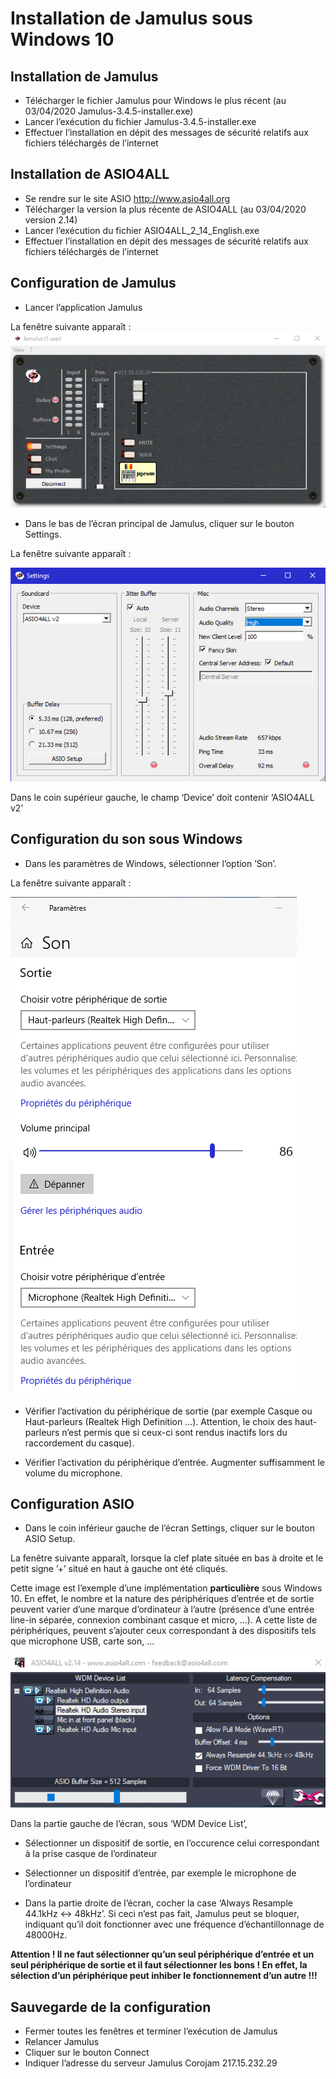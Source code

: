 # Installation de Jamulus sous Windows 10

## Installation de Jamulus
* Télécharger le fichier Jamulus pour Windows le plus récent (au 03/04/2020 Jamulus-3.4.5-installer.exe)
* Lancer l’exécution du fichier Jamulus-3.4.5-installer.exe
* Effectuer l’installation en dépit des messages de sécurité relatifs aux fichiers téléchargés de l’internet

## Installation de ASIO4ALL
* Se rendre sur le site ASIO http://www.asio4all.org 
* Télécharger la version la plus récente de ASIO4ALL (au 03/04/2020 version 2.14)
* Lancer l’exécution du fichier ASIO4ALL_2_14_English.exe
* Effectuer l’installation en dépit des messages de sécurité relatifs aux fichiers téléchargés de l’internet

## Configuration de Jamulus
* Lancer l’application Jamulus

La fenêtre suivante apparaît :
![jamulus](JamulusMainWindow.png)

* Dans le bas de l’écran principal de Jamulus, cliquer sur le bouton Settings.

La fenêtre suivante apparaît :

![jamulus](JamulusSettings.png)

Dans le coin supérieur gauche, le champ ‘Device’ doit contenir ‘ASIO4ALL v2’

## Configuration du son sous Windows
* Dans les paramètres de Windows, sélectionner l’option ’Son’.

La fenêtre suivante apparaît :

![jamulus](WindowsSound.png)

* Vérifier l’activation du périphérique de sortie (par exemple Casque ou Haut-parleurs (Realtek High Definition …). Attention, le choix des haut-parleurs n’est permis que si ceux-ci sont rendus inactifs lors du raccordement du casque).

* Vérifier l’activation du périphérique d’entrée. Augmenter suffisamment le volume du microphone.

## Configuration ASIO
* Dans le coin inférieur gauche de l’écran Settings, cliquer sur le bouton ASIO Setup.

La fenêtre suivante apparaît, lorsque la clef plate située en bas à droite et le petit signe ’+’ situé en haut à gauche ont été cliqués. 

Cette image est l’exemple d’une implémentation **particulière** sous Windows 10. En effet, le nombre et la nature des périphériques d’entrée et de sortie peuvent varier d’une marque d’ordinateur à l’autre (présence d’une entrée line-in séparée, connexion combinant casque et micro, …). A cette liste de périphériques, peuvent s’ajouter ceux correspondant à des dispositifs tels que microphone USB, carte son, …

![jamulus](ASIO4ALL.png) 

Dans la partie gauche de l’écran, sous ‘WDM Device List’, 
* Sélectionner un dispositif de sortie, en l’occurence celui correspondant à la prise casque de l’ordinateur
* Sélectionner un dispositif d’entrée, par exemple le microphone de l’ordinateur

* Dans la partie droite de l’écran, cocher la case ‘Always Resample 44.1kHz <-> 48kHz’. Si ceci n’est pas fait, Jamulus peut se bloquer, indiquant qu’il doit fonctionner avec une fréquence d’échantillonnage de 48000Hz.

**Attention ! Il ne faut sélectionner qu’un seul périphérique d’entrée et un seul périphérique de sortie et il faut sélectionner les bons ! En effet, la sélection d’un périphérique peut inhiber le fonctionnement d’un autre !!!**


## Sauvegarde de la configuration
* Fermer toutes les fenêtres et terminer l’exécution de Jamulus
* Relancer Jamulus
* Cliquer sur le bouton Connect
* Indiquer l’adresse du serveur Jamulus Corojam 217.15.232.29















